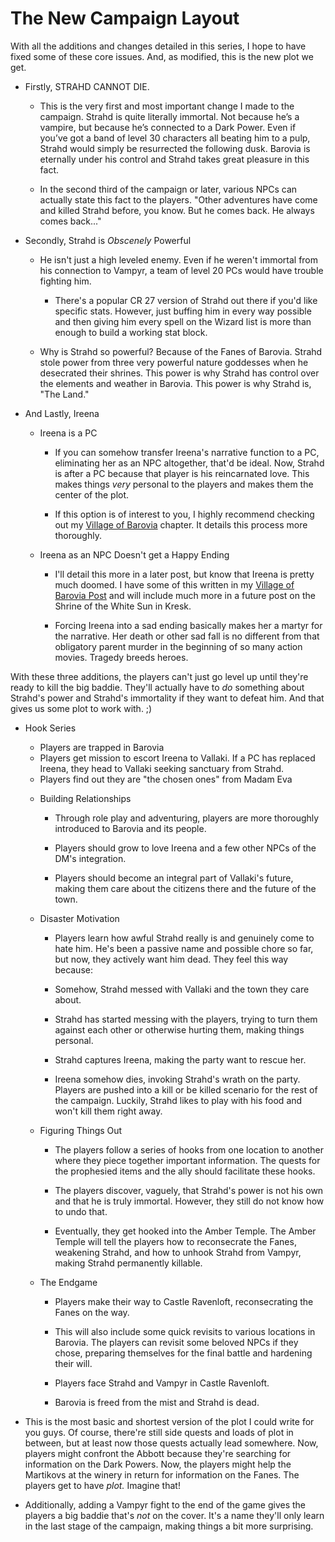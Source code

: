# The New Campaign Layout

With all the additions and changes detailed in this series, I hope to have fixed some of these core issues. And, as modified, this is the new plot we get.

- Firstly, STRAHD CANNOT DIE.
    
    - This is the very first and most important change I made to the campaign. Strahd is quite literally immortal. Not because he’s a vampire, but because he’s connected to a Dark Power. Even if you’ve got a band of level 30 characters all beating him to a pulp, Strahd would simply be resurrected the following dusk. Barovia is eternally under his control and Strahd takes great pleasure in this fact.
        
    - In the second third of the campaign or later, various NPCs can actually state this fact to the players. "Other adventures have come and killed Strahd before, you know. But he comes back. He always comes back..."
        
- Secondly, Strahd is _Obscenely_ Powerful
    
    - He isn't just a high leveled enemy. Even if he weren't immortal from his connection to Vampyr, a team of level 20 PCs would have trouble fighting him.
        
        - There's a popular CR 27 version of Strahd out there if you'd like specific stats. However, just buffing him in every way possible and then giving him every spell on the Wizard list is more than enough to build a working stat block.
            
    - Why is Strahd so powerful? Because of the Fanes of Barovia. Strahd stole power from three very powerful nature goddesses when he desecrated their shrines. This power is why Strahd has control over the elements and weather in Barovia. This power is why Strahd is, "The Land."
        
- And Lastly, Ireena
    
    - Ireena is a PC
        
        - If you can somehow transfer Ireena's narrative function to a PC, eliminating her as an NPC altogether, that'd be ideal. Now, Strahd is after a PC because that player is his reincarnated love. This makes things _very_ personal to the players and makes them the center of the plot.
            
        - If this option is of interest to you, I highly recommend checking out my [Village of Barovia](https://www.reddit.com/r/CurseofStrahd/comments/8xu9lo/fleshing_out_curse_of_strahd_the_village_of/) chapter. It details this process more thoroughly.
            
    - Ireena as an NPC Doesn't get a Happy Ending
        
        - I'll detail this more in a later post, but know that Ireena is pretty much doomed. I have some of this written in my [Village of Barovia Post](https://www.reddit.com/r/CurseofStrahd/comments/8xu9lo/fleshing_out_curse_of_strahd_the_village_of/) and will include much more in a future post on the Shrine of the White Sun in Kresk.
            
        - Forcing Ireena into a sad ending basically makes her a martyr for the narrative. Her death or other sad fall is no different from that obligatory parent murder in the beginning of so many action movies. Tragedy breeds heroes.
            

With these three additions, the players can't just go level up until they're ready to kill the big baddie. They'll actually have to _do_ something about Strahd's power and Strahd's immortality if they want to defeat him. And that gives us some plot to work with. ;)



-  Hook Series
	- Players are trapped in Barovia
	* Players get mission to escort Ireena to Vallaki. If a PC has replaced Ireena, they head to Vallaki seeking sanctuary from Strahd. 
	* Players find out they are "the chosen ones" from Madam Eva

    - Building Relationships
        
        - Through role play and adventuring, players are more thoroughly introduced to Barovia and its people.
            
        - Players should grow to love Ireena and a few other NPCs of the DM's integration.
            
        - Players should become an integral part of Vallaki's future, making them care about the citizens there and the future of the town.
            
    - Disaster Motivation
        
        - Players learn how awful Strahd really is and genuinely come to hate him. He's been a passive name and possible chore so far, but now, they actively want him dead. They feel this way because:
            
        - Somehow, Strahd messed with Vallaki and the town they care about.
            
        - Strahd has started messing with the players, trying to turn them against each other or otherwise hurting them, making things personal.
            
        - Strahd captures Ireena, making the party want to rescue her.
            
        - Ireena somehow dies, invoking Strahd's wrath on the party. Players are pushed into a kill or be killed scenario for the rest of the campaign. Luckily, Strahd likes to play with his food and won't kill them right away.
            
    - Figuring Things Out
        
        - The players follow a series of hooks from one location to another where they piece together important information. The quests for the prophesied items and the ally should facilitate these hooks.
            
        - The players discover, vaguely, that Strahd's power is not his own and that he is truly immortal. However, they still do not know how to undo that.
            
        - Eventually, they get hooked into the Amber Temple. The Amber Temple will tell the players how to reconsecrate the Fanes, weakening Strahd, and how to unhook Strahd from Vampyr, making Strahd permanently killable.
            
    - The Endgame
        
        - Players make their way to Castle Ravenloft, reconsecrating the Fanes on the way.
            
        - This will also include some quick revisits to various locations in Barovia. The players can revisit some beloved NPCs if they chose, preparing themselves for the final battle and hardening their will.
            
        - Players face Strahd and Vampyr in Castle Ravenloft.
            
        - Barovia is freed from the mist and Strahd is dead.
            
- This is the most basic and shortest version of the plot I could write for you guys. Of course, there're still side quests and loads of plot in between, but at least now those quests actually lead somewhere. Now, players might confront the Abbott because they're searching for information on the Dark Powers. Now, the players might help the Martikovs at the winery in return for information on the Fanes. The players get to have _plot._ Imagine that!
    
- Additionally, adding a Vampyr fight to the end of the game gives the players a big baddie that's _not_ on the cover. It's a name they'll only learn in the last stage of the campaign, making things a bit more surprising.

